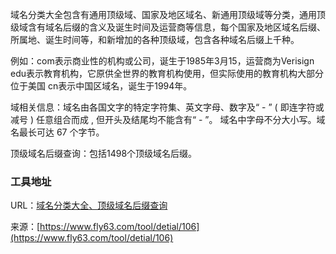 域名分类大全包含有通用顶级域、国家及地区域名、新通用顶级域等分类，通用顶级域含有域名后缀的含义及诞生时间及运营商等信息，每个国家及地区域名后缀、所属地、诞生时间等，和新增加的各种顶级域，包含各种域名后缀上千种。

例如：com表示商业性的机构或公司，诞生于1985年3月15，运营商为Verisign
edu表示教育机构，它原供全世界的教育机构使用，但实际使用的教育机构大部分位于美国
cn表示中国区域名，诞生于1994年。

域相关信息：域名由各国文字的特定字符集、英文字母、数字及“ - ” ( 即连字符或减号 ) 任意组合而成 , 但开头及结尾均不能含有“ - ”。 域名中字母不分大小写。域名最长可达 67 个字节。

顶级域名后缀查询：包括1498个顶级域名后缀。

### 工具地址
URL：[域名分类大全、顶级域名后缀查询](https://www.fly63.com/tool/domain/)

来源：[https://www.fly63.com/tool/detial/106](https://www.fly63.com/tool/detial/106)
